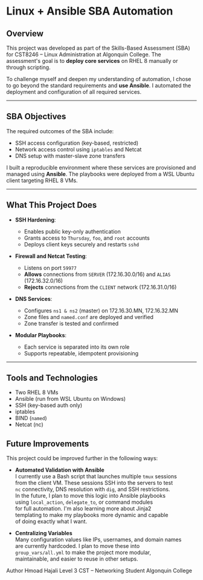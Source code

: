# Linux + Ansible SBA Automation

## Overview

This project was developed as part of the Skills-Based Assessment (SBA) for CST8246 – Linux Administration at Algonquin College.
The assessment's goal is to **deploy core services** on RHEL 8 manually or through scripting.

To challenge myself and deepen my understanding of automation,
I chose to go beyond the standard requirements and **use Ansible**. 
I automated the deployment and configuration of all required services.

---

## SBA Objectives

The required outcomes of the SBA include:

- SSH access configuration (key-based, restricted)
- Network access control using `iptables` and Netcat
- DNS setup with master-slave zone transfers

I built a reproducible environment where these services are provisioned and managed using **Ansible**.
The playbooks were deployed from a WSL Ubuntu client targeting RHEL 8 VMs.

---

## What This Project Does

- **SSH Hardening**:
  - Enables public key-only authentication
  - Grants access to `Thursday`, `foo`, and `root` accounts
  - Deploys client keys securely and restarts `sshd`

- **Firewall and Netcat Testing**:
  - Listens on port `59977`
  - **Allows** connections from `SERVER` (172.16.30.0/16) and `ALIAS` (172.16.32.0/16)
  - **Rejects** connections from the `CLIENT` network (172.16.31.0/16)

- **DNS Services**:
  - Configures `ns1 & ns2` (master) on 172.16.30.MN, 172.16.32.MN
  - Zone files and `named.conf` are deployed and verified
  - Zone transfer is tested and confirmed

- **Modular Playbooks**:
  - Each service is separated into its own role
  - Supports repeatable, idempotent provisioning

---

## Tools and Technologies

- Two RHEL 8 VMs
- Ansible (run from WSL Ubuntu on Windows)
- SSH (key-based auth only)
- iptables
- BIND (`named`)
- Netcat (nc)

## Future Improvements

This project could be improved further in the following ways:

- **Automated Validation with Ansible**  
  I currently use a Bash script that launches multiple `tmux` sessions  
  from the client VM. These sessions SSH into the servers to test  
  `nc` connectivity, DNS resolution with `dig`, and SSH restrictions.  
  In the future, I plan to move this logic into Ansible playbooks  
  using `local_action`, `delegate_to`, or command modules  
  for full automation. I'm also learning more about Jinja2  
  templating to make my playbooks more dynamic and capable  
  of doing exactly what I want.

- **Centralizing Variables**  
  Many configuration values like IPs, usernames, and domain names  
  are currently hardcoded. I plan to move these into  
  `group_vars/all.yml` to make the project more modular,  
  maintainable, and easier to reuse in other setups.


Author
Hmoad Hajali
Level 3 CST – Networking Student
Algonquin College
